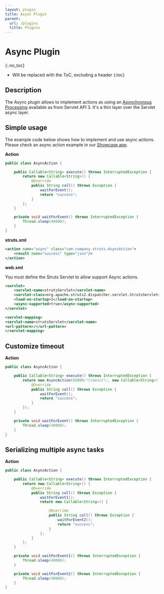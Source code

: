 ```yaml
---
layout: plugin
title: Async Plugin
parent:
  url: /plugins
  title: Plugins
---
```


# Async Plugin
{:.no_toc}

* Will be replaced with the ToC, excluding a header
{:toc}

## Description

The Async plugin allows to implement actions as using
an [Asynchronous Processing](https://docs.oracle.com/javaee/7/tutorial/servlets012.htm)
available as from Servlet API 3. It's a thin layer over the Servlet async layer.

## Simple usage

The example code below shows how to implement and use async actions. Please check an async action example
in our [Showcase app](https://github.com/apache/struts/tree/master/apps/showcase/src/main/java/org/apache/struts2/showcase/async).

**Action**

```java
public class AsyncAction {

    public Callable<String> execute() throws InterruptedException {
        return new Callable<String>() {
            @Override
            public String call() throws Exception {
                waitForEvent();
                return "success";
            }
        };
    }

    private void waitForEvent() throws InterruptedException {
        Thread.sleep(40000);
    }
}
```

**struts.xml**

```xml
<action name="async" class="com.company.struts.AsyncAction">
    <result name="success" type="json"/>
</action>
```

**web.xml**

You must define the Struts Servlet to allow support Async actions.

```xml
<servlet>
    <servlet-name>strutsServlet</servlet-name>
    <servlet-class>org.apache.struts2.dispatcher.servlet.StrutsServlet</servlet-class>
    <load-on-startup>1</load-on-startup>
    <async-supported>true</async-supported>
</servlet>

<servlet-mapping>
<servlet-name>strutsServlet</servlet-name>
<url-pattern>/</url-pattern>
</servlet-mapping>
```

## Customize timeout

**Action**

```java
public class AsyncAction {

    public Callable<String> execute() throws InterruptedException {
        return new AsyncAction(60000/*timeout*/, new Callable<String>() {
            @Override
            public String call() throws Exception {
                waitForEvent();
                return "success";
            }
        });
    }

    private void waitForEvent() throws InterruptedException {
        Thread.sleep(40000);
    }
}
```

## Serializing multiple async tasks

**Action**

```java
public class AsyncAction {

    public Callable<String> execute() throws InterruptedException {
        return new Callable<String>() {
            @Override
            public String call() throws Exception {
                waitForEvent1();
                return new Callable<String>() {

                    @Override
                    public String call() throws Exception {
                        waitForEvent2();
                        return "success";
                    }
                };
            }
        };
    }

    private void waitForEvent1() throws InterruptedException {
        Thread.sleep(40000);
    }

    private void waitForEvent2() throws InterruptedException {
        Thread.sleep(40000);
    }
}
```
